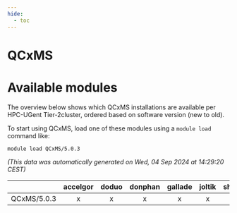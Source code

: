 ```yaml
---
hide:
  - toc
---
```


QCxMS
=====

# Available modules


The overview below shows which QCxMS installations are available per HPC-UGent Tier-2cluster, ordered based on software version (new to old).

To start using QCxMS, load one of these modules using a `module load` command like:

```shell
module load QCxMS/5.0.3
```

*(This data was automatically generated on Wed, 04 Sep 2024 at 14:29:20 CEST)*  

| |accelgor|doduo|donphan|gallade|joltik|shinx|skitty|
| :---: | :---: | :---: | :---: | :---: | :---: | :---: | :---: |
|QCxMS/5.0.3|x|x|x|x|x|-|x|
